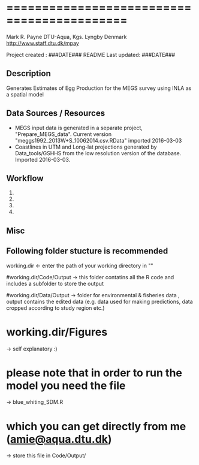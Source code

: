 ===========================================
<Blank readme>
===========================================

Mark R. Payne
DTU-Aqua, Kgs. Lyngby Denmark
http://www.staff.dtu.dk/mpay

Project created :    ###DATE###
README Last updated: ###DATE### 

Description
-------------------------------------------
Generates Estimates of Egg Production for the MEGS survey using INLA as a spatial model


Data Sources / Resources
-------------------------------------------
* MEGS input data is generated in a separate project, "Prepare_MEGS_data". Current version "meggs1992_2013W+S_10062014.csv.RData" imported 2016-03-03
* Coastlines in UTM and Long-lat projections generated by Data_tools/GSHHS from the low resolution version of the database. Imported 2016-03-03.

Workflow
-------------------------------------------
1.
2.
3.
4.

Misc
-------------------------------------------


## Following folder stucture is recommended  ##

working.dir <- enter the path of your working directory in "" 

#working.dir/Code/Output
-> this folder contatins all the R code and includes a subfolder to store the output

#working.dir/Data/Output
-> folder for environmental & fisheries data , output contains the edited data (e.g. data used for making predictions, data cropped according to study region etc.)

# working.dir/Figures
-> self explanatory :) 

# please note that in order to run the model you need the file
-> blue_whiting_SDM.R
# which you can get directly from me (amie@aqua.dtu.dk)
-> store this file in Code/Output/

